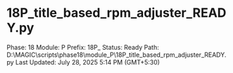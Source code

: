# 18P_title_based_rpm_adjuster_READY.py

Phase: 18
Module: P
Prefix: 18P_
Status: Ready
Path: D:\MAGIC\scripts\phase18\module_P\18P_title_based_rpm_adjuster_READY.py
Last Updated: July 28, 2025 5:14 PM (GMT+5:30)
